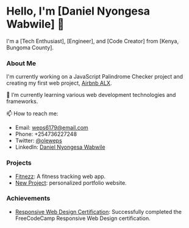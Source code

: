 # Hello, I'm [Daniel Nyongesa Wabwile] 👋

I'm a [Tech Enthusiast], [Engineer], and [Code Creator] from [Kenya, Bungoma County].

### About Me

I'm currently working on a JavaScript Palindrome Checker project and creating my first web project, [Airbnb ALX](https://github.com/oleweps/airbnb).

🌱 I’m currently learning various web development technologies and frameworks.

📫 How to reach me: 
- Email: weps6179@email.com
- Phone: +254736227248
- Twitter: [@oleweps](https://twitter.com/oleweps)
- LinkedIn: [Daniel Nyongesa Wabwile](https://linkedin.com/in/daniel-wabwile-1a0731212)

### Projects

- [Fitnezz](https://oleweps.github.io/fitnezz/): A fitness tracking web app.
- [New Project](https://oleweps.github.io/new/): personalized portfolio website.

### Achievements

- [Responsive Web Design Certification](https://www.freecodecamp.org/certification/Oleweps/responsive-web-design): Successfully completed the FreeCodeCamp Responsive Web Design certification.

